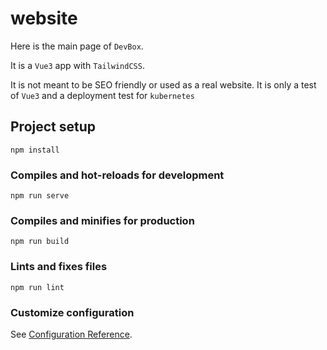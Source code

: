 # website

Here is the main page of `DevBox`.

It is a `Vue3` app with `TailwindCSS`.

It is not meant to be SEO friendly or used as a real website. It is only a test of `Vue3` and a deployment test for `kubernetes`

## Project setup
```
npm install
```

### Compiles and hot-reloads for development
```
npm run serve
```

### Compiles and minifies for production
```
npm run build
```

### Lints and fixes files
```
npm run lint
```

### Customize configuration
See [Configuration Reference](https://cli.vuejs.org/config/).
